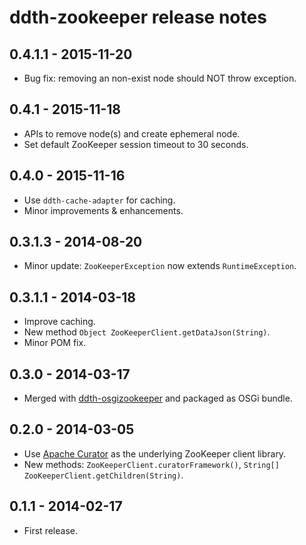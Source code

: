ddth-zookeeper release notes
============================

0.4.1.1 - 2015-11-20
--------------------

- Bug fix: removing an non-exist node should NOT throw exception.


0.4.1 - 2015-11-18
------------------

- APIs to remove node(s) and create ephemeral node.
- Set default ZooKeeper session timeout to 30 seconds.


0.4.0 - 2015-11-16
------------------

- Use `ddth-cache-adapter` for caching.
- Minor improvements & enhancements.


0.3.1.3 - 2014-08-20
--------------------

- Minor update: `ZooKeeperException` now extends `RuntimeException`.


0.3.1.1 - 2014-03-18
--------------------

- Improve caching.
- New method `Object ZooKeeperClient.getDataJson(String)`.
- Minor POM fix.


0.3.0 - 2014-03-17
------------------

- Merged with [ddth-osgizookeeper](https://github.com/DDTH/ddth-osgizookeeper) and packaged as OSGi bundle.


0.2.0 - 2014-03-05
------------------

- Use [Apache Curator](http://curator.apache.org/index.html) as the underlying ZooKeeper client library.
- New methods: `ZooKeeperClient.curatorFramework()`, `String[] ZooKeeperClient.getChildren(String)`.


0.1.1 - 2014-02-17
------------------

- First release.

